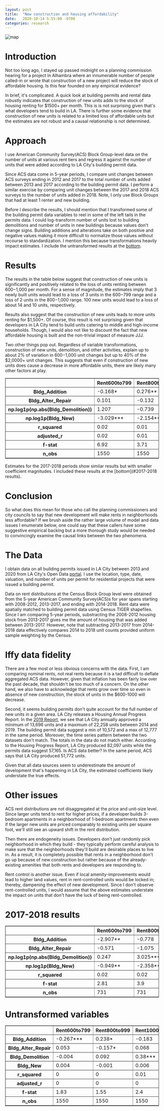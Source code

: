 ```yaml
---
layout: post
title:  "New construction and housing affordability"
date:   2020-10-14 5:55:00 -0700
categories: research
---
```


![map](/images/building_in_la.png)

# Introduction

Not too long ago, I stayed up passed midnight on a planning commission hearing for a project in Alhambra where an innumerable number of people called-in or wrote that construction of a new project will reduce the stock of affordable housing. Is this fear founded on any empirical evidence? 

In brief, it's complicated. A quick look at building permits and rental data robustly indicates that construction of new units adds to the stock of housing renting for $1500+ per month. This is is not surprising given that's what developers tend to build in LA. There is further some evidence that construction of new units is related to a limited loss of affordable units but the estimates are not robust and a causal relationship is not determined.

# Approach 

I use American Community Survey(ACS) Block Group-level data on the number of units at various rent tiers and regress it against the number of units that were added according to LA City's building permit data. 

Since ACS data come in 5-year periods, I compare unit changes between ACS surveys ending in 2012 and 2017 to the total number of units added between 2013 and 2017 according to the building permit data. I perform a similar exercise by comparing unit changes between the 2017 and 2018 ACS surveys to the number of units added in 2018. Note, I only use Block Groups that had at least 1 renter and new building. 


Before I describe the results, I should mention that I transformed some of the building permit data variables to reel in some of the left tails in the permits data. I could log-transform number of units lost to building demolitions and number of units in new buildings because values don't change signs. Building additions and alterations take on both positive and negative values making it more difficult to normalize those values without recourse to standardization.  I mention this because transformations heavily impact estimates. I include the untransformed results at the [bottom](#untransformed-variables).

# Results

The results in the table below suggest that construction of new units is significantly and positively related to the loss of units renting between $600-$1,000 per month. For a sense of magnitude, the estimates imply that 3 newly built units would lead to a loss of 3 units in the $600-$799 range and a loss of 2 units in the $800-$1,000 range. 100 new units would lead to a loss of about 14 and 10 units, respectively. 

Results also suggest that the construction of new units leads to more units renting for $1,500+. Of course, this result is not surprising given that developers in LA City tend to build units catering to middle and high-income households. Though, I would also not like to discount the fact that new affordable housing is built and the non-trivial impact of measure JJJ. 

Two other things pop out. Regardless of variable transformations, construction of new units, demolition, and other activities, explain up to about 2% of variation in $600-$1,000 unit changes but up to 40% of the $2,0000+ unit changes. This suggests that even if construction of new units does cause a decrease in more affordable units, there are likely many other factors at play.

<div>
<style scoped>
    .dataframe tbody tr th:only-of-type {
        vertical-align: middle;
    }

    .dataframe tbody tr th {
        vertical-align: top;
    }

    .dataframe thead th {
        text-align: right;
    }
</style>
<table border="1" class="dataframe">
  <thead>
    <tr style="text-align: right;">
      <th></th>
      <th>Rent600to799</th>
      <th>Rent800to999</th>
      <th>Rent1000to1249</th>
      <th>Rent1500to1999</th>
      <th>Rent2000orMore</th>
    </tr>
  </thead>
  <tbody>
    <tr>
      <th>Bldg_Addition</th>
      <td>-0.168*</td>
      <td>0.276**</td>
      <td>-0.157</td>
      <td>-0.322*</td>
      <td>3.634***</td>
    </tr>
    <tr>
      <th>Bldg_Alter_Repair</th>
      <td>0.101</td>
      <td>-0.132</td>
      <td>0.067</td>
      <td>0.343***</td>
      <td>-0.258**</td>
    </tr>
    <tr>
      <th>np.log1p(np.abs(Bldg_Demolition))</th>
      <td>1.207</td>
      <td>-0.739</td>
      <td>-4.974***</td>
      <td>0.602</td>
      <td>-3.983**</td>
    </tr>
    <tr>
      <th>np.log1p(Bldg_New)</th>
      <td>-3.029***</td>
      <td>-2.154**</td>
      <td>0.109</td>
      <td>2.787**</td>
      <td>16.021***</td>
    </tr>
    <tr>
      <th>r_squared</th>
      <td>0.02</td>
      <td>0.01</td>
      <td>0.01</td>
      <td>0.01</td>
      <td>0.29</td>
    </tr>
    <tr>
      <th>adjusted_r</th>
      <td>0.02</td>
      <td>0.01</td>
      <td>0.01</td>
      <td>0.01</td>
      <td>0.29</td>
    </tr>
    <tr>
      <th>f-stat</th>
      <td>6.92</td>
      <td>3.71</td>
      <td>4.22</td>
      <td>4.76</td>
      <td>156.25</td>
    </tr>
    <tr>
      <th>n_obs</th>
      <td>1550</td>
      <td>1550</td>
      <td>1550</td>
      <td>1550</td>
      <td>1550</td>
    </tr>
  </tbody>
</table>
</div> 

Estimates for the 2017-2018 periods show similar results but with smaller coefficient magnitudes. I included these results at the [bottom](#2017-2018 results). 

# Conclusion

So what does this mean for those who call the planning commissioners and city councils to say that new development will make rents in neighborhoods less affordable? If we brush aside the rather large volume of model and data issues I enumerate below, one could say that these callers have some suggestive empirical backing but a more thorough study would be needed to convincingly examine the causal links between the two phenomena. 

# The Data

I obtain data on all building permits issued in LA City between 2013 and 2020 from LA City's Open Data [portal](https://data.lacity.org/A-Prosperous-City/Building-Permits/nbyu-2ha9/data). I use the location, type, date, valuation, and number of units per permit for residential projects that were issued a building permit. 


Data on rent distributions at the Census Block Group level were obtained from the 5-year American Community Survey(ACS)s for year spans starting with 2008-2012, 2013-2017, and ending with 2014-2018.  Rent data  were spatially matched to building permit data using Census TIGER shapefiles. Since I am comparing 5-year periods, substracting the 2008-2012 housing stock from 2013-2017 gives me the amount of housing that was added between 2013-2017. However, note that subtracting 2013-2017 from 2014-2018 data effectively compares 2014 to 2018 unit counts provided uniform sample weighting by the Census. 

# Iffy data fidelity

There are a few most or less obvious concerns with the data. First, I am comparing nominal rents, not real rents because it is a tad difficult to deflate aggregated ACS data. However, given that inflation has been fairly low over the past decade, that shouldn't be too much of a concern. On the other hand, we also have to acknowledge that rents grow over time so even in absence of new construction, the stock of units in the $600-1000 will decrease. 

Second, it seems building permits don't quite account for the full number of new units in a given area. LA City releases a Housing Annual Progress Report. In the [2019 Report](https://planning.lacity.org/odocument/8204713d-6574-46b6-b41c-6f6311c247f6/LosAngeles2019_Summary.pdf), we see that LA City annually approved a minimum of 13,696 units and a maximum of 22,258 units between 2014 and 2019. The building permit data suggest a min of 10,572 and a max of 12,777 in the same period. Moreover, the time series pattern between the two datasets don't match. The totals in the data do not match either. According to the Housing Progress Report, LA City produced 82,097 units while the permits data suggest 57,165. Is ACS data better? In the same period, ACS says that LA City produced 51,772 units.

Given that all data sources seem to underestimate the amount of development that's happening in LA City, the estimated coefficients likely understate the true effects. 

# Other issues

ACS rent distributions are not disaggregated at the price and unit-size level. Since larger units tend to rent for higher prices, if a developer builds 3-bedroom apartments in a neighborhood of 1-bedroom apartments then even if the larger new units are priced comparably to existing units per square foot, we'll still see an upward shift in the rent distribution. 

Then there are endogeneity issues. Developers don't just randomly pick neighborhood in which they build - they typically perform careful analysis to make sure that the neighborhoods they'll build are desirable places to live in. As a result, it is completely possible that rents in a neighborhood don't go up because of new construction but rather because of the already-existing amenities that both rents and developers are responding to. 

Rent control is another issue. Even if local amenity-improvements would lead to higher land values, rent in rent-controlled units would be locked in; thereby, dampening the effect of new development. Since I don't observe rent-controlled units, I would assume that the above estimates understate the impact on units that don't have the luck of being rent-controlled.

# 2017-2018 results
<table border="1" class="dataframe">
  <thead>
    <tr style="text-align: right;">
      <th></th>
      <th>Rent600to799</th>
      <th>Rent800to999</th>
      <th>Rent1000to1249</th>
      <th>Rent1500to1999</th>
      <th>Rent2000orMore</th>
    </tr>
  </thead>
  <tbody>
    <tr>
      <th>Bldg_Addition</th>
      <td>-2.907**</td>
      <td>-0.778</td>
      <td>0.657</td>
      <td>4.571</td>
      <td>-3.987</td>
    </tr>
    <tr>
      <th>Bldg_Alter_Repair</th>
      <td>-0.571</td>
      <td>-1.075</td>
      <td>1.114</td>
      <td>-1.314</td>
      <td>-0.232</td>
    </tr>
    <tr>
      <th>np.log1p(np.abs(Bldg_Demolition))</th>
      <td>0.247</td>
      <td>3.025***</td>
      <td>-0.647</td>
      <td>-1.58</td>
      <td>-0.564</td>
    </tr>
    <tr>
      <th>np.log1p(Bldg_New)</th>
      <td>-0.949**</td>
      <td>-2.358***</td>
      <td>-1.849*</td>
      <td>-1.584</td>
      <td>9.499***</td>
    </tr>
    <tr>
      <th>r_squared</th>
      <td>0.02</td>
      <td>0.02</td>
      <td>0.01</td>
      <td>0.01</td>
      <td>0.06</td>
    </tr>
    <tr>
      <th>f-stat</th>
      <td>2.81</td>
      <td>3.9</td>
      <td>1.59</td>
      <td>1.58</td>
      <td>11.04</td>
    </tr>
    <tr>
      <th>n_obs</th>
      <td>731</td>
      <td>731</td>
      <td>731</td>
      <td>731</td>
      <td>731</td>
    </tr>
  </tbody>
</table>

#  Untransformed variables

<table border="1" class="dataframe">
  <thead>
    <tr style="text-align: right;">
      <th></th>
      <th>Rent600to799</th>
      <th>Rent800to999</th>
      <th>Rent1000to1249</th>
      <th>Rent1500to1999</th>
      <th>Rent2000orMore</th>
    </tr>
  </thead>
  <tbody>
    <tr>
      <th>Bldg_Addition</th>
      <td>-0.267***</td>
      <td>0.238*</td>
      <td>-0.183</td>
      <td>0.092</td>
      <td>2.766***</td>
    </tr>
    <tr>
      <th>Bldg_Alter_Repair</th>
      <td>0.053</td>
      <td>-0.157*</td>
      <td>0.068</td>
      <td>0.465***</td>
      <td>-0.354***</td>
    </tr>
    <tr>
      <th>Bldg_Demolition</th>
      <td>-0.004</td>
      <td>0.092</td>
      <td>0.38***</td>
      <td>-0.219</td>
      <td>-0.515***</td>
    </tr>
    <tr>
      <th>Bldg_New</th>
      <td>0.004</td>
      <td>-0.001</td>
      <td>0.006</td>
      <td>-0.049***</td>
      <td>0.176***</td>
    </tr>
    <tr>
      <th>r_squared</th>
      <td>0</td>
      <td>0</td>
      <td>0.01</td>
      <td>0.03</td>
      <td>0.4</td>
    </tr>
    <tr>
      <th>adjusted_r</th>
      <td>0</td>
      <td>0</td>
      <td>0</td>
      <td>0.03</td>
      <td>0.4</td>
    </tr>
    <tr>
      <th>f-stat</th>
      <td>1.83</td>
      <td>1.55</td>
      <td>2.4</td>
      <td>12.3</td>
      <td>262.77</td>
    </tr>
    <tr>
      <th>n_obs</th>
      <td>1550</td>
      <td>1550</td>
      <td>1550</td>
      <td>1550</td>
      <td>1550</td>
    </tr>
  </tbody>
</table>